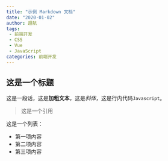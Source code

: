 ```yaml
---
title: "示例 Markdown 文档"
date: "2020-01-02"
author: 超航
tags:
 - 前端开发
 - CSS
 - Vue
 - JavaScript
categories: 前端开发
---
```


## 这是一个标题
这是一段话，这是**加粗文本**，这是*斜体*，这是行内代码`Javascript`。

> 这是一个引用

这是一个列表：
* 第一项内容
* 第二项内容
* 第三项内容

